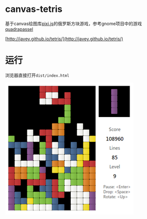 # canvas-tetris

基于canvas绘图库[pixi.js](https://github.com/GoodBoyDigital/pixi.js/)的俄罗斯方块游戏，参考gnome项目中的游戏[quadrapassel](https://github.com/GNOME/quadrapassel)

[http://javey.github.io/tetris/](http://javey.github.io/tetris/)

# 运行

浏览器直接打开`dist/index.html`

![游戏界面](/src/static/images/game.png "游戏界面")